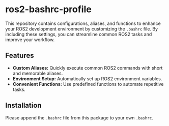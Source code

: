 # ros2-bashrc-profile

This repository contains configurations, aliases, and functions to enhance your ROS2 development environment by customizing the `.bashrc` file. By including these settings, you can streamline common ROS2 tasks and improve your workflow.

## Features

- **Custom Aliases:** Quickly execute common ROS2 commands with short and memorable aliases.
- **Environment Setup:** Automatically set up ROS2 environment variables.
- **Convenient Functions:** Use predefined functions to automate repetitive tasks.

## Installation

Please append the `.bashrc` file from this package to your own `.bashrc`.
